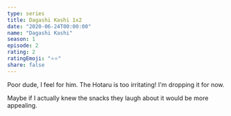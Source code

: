 ```yaml
---
type: series
title: Dagashi Kashi 1x2
date: "2020-06-24T00:00:00"
name: "Dagashi Kashi"
season: 1
episode: 2
rating: 2
ratingEmoji: "⭐️⭐️"
share: false
---
```


Poor dude, I feel for him. The Hotaru is too irritating! I'm dropping it for now.

Maybe if I actually knew the snacks they laugh about it would be more appealing.
